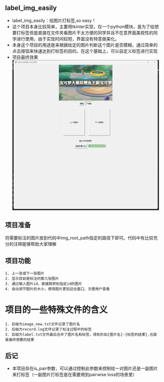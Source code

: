 ## label_img_easily
- label_img_easily：给图片打标签,so easy！
- 这个项目本身比较简单，主要用tkinter实现，仅一个python模块，是为了给想要打标签但是直接在文件夹看图片不太方便的同学并且不在意界面美观性的同学进行使用，由于实现时间较短，界面没有特意做美化。
- 本身这个项目的用途是来根据给定的图片判断这个图片是否模糊，通过简单的点击按钮来快速达到打标签的目的。在这个基础上，可以自定义标签进行实现
- 项目最终效果
![Alt text](src/result.png)

## 项目准备
将需要标注的图片放到代码中img_root_path指定的路径下即可。代码中有比较充分的注释能够帮助大家理解
## 项目功能
    1. 上一张或下一张图片
    2. 显示目前是标注的第几张图片
    3. 通过输入图片id，直接跳转到指定id的图片
    4. 自动调节图片的大小，使得图片更加迎合窗口，方便用户查看
# 项目的一些特殊文件的含义
    1. 后缀为image_new.txt文件记录了图片名
    2. 后缀为record.log文件记录了标注过程中的标签
    3. 后缀为label.txt文件最后合并了图片名和标签，得到形如{图片名}-{标签的结果},也就是最终想要的结果
## 后记
- 本项目存在is_pair参数，可以通过控制此参数来控制给一对图片还是一副图片来打标签（一副图片打标签是在需要用到pairwise loss的场景里）